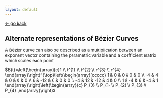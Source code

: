 ```yaml
---
layout: default
---
```


[<- go back](https://alosola.github.io/trajectory/)

## Alternate representations of Bézier Curves

A Bézier curve can also be described as a multiplication between an exponent vector containing the parametric variable and a coefficient matrix which scales each point:

$B(t)=\left(\begin{array}{c}1 \\ t^{1} \\ t^{2} \\ r^{3} \\ r^{4} \end{array}\right)^{\top}\left(\begin{array}{ccccc} 1 & 0 & 0 & 0 & 0 \\ -4 & 4 & 0 & 0 & 0 \\ 6 & -12 & 6 & 0 & 0 \\ -4 & 12 & -12 & 4 & 0 \\ 1 & -4 & 6 & -4 & 1 \end{array}\right)\left(\begin{array}{c} P_{0} \\ P_{1} \\ P_{2} \\ P_{3} \\ P_{4} \end{array}\right)$
